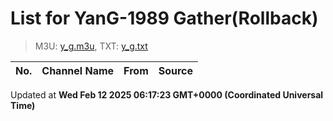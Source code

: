 # List for **YanG-1989 Gather**(Rollback)

> M3U: [y_g.m3u](/y_g.m3u), TXT: [y_g.txt](/txt/y_g.txt)

| No. | Channel Name | From | Source |
| --- | ------------ | ---- | ------ |


Updated at **Wed Feb 12 2025 06:17:23 GMT+0000 (Coordinated Universal Time)**
